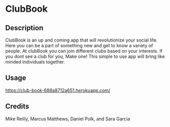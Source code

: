 # ClubBook

## Description
ClubBook is an up and coming app that will revolutionize your social life. Here you can be a part of something new and get to know a variety of people.  At clubBook you can join  different clubs based on your interests. If you dont see a club for you,  Make one! This simple to use app will bring like minded individuals together.


## Usage
https://club-book-688a8712a651.herokuapp.com/

## Credits
Mike Reilly, Marcus Matthews, Daniel Polk, and Sara Garcia
